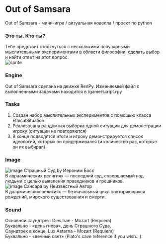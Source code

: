 # Out of Samsara
Out of Samsara - мини-игра / визуальная новелла / проект по python  
### Это ты. Кто ты?
Тебе предстоит столкнуться с несколькими популярными мыслительными экспериментами в области философии, сделать выбор и найти ответ на этот вопрос.  
![sprite](https://github.com/d010r3s/out-of-samsara/assets/104917935/cf032a82-3d1d-4094-8946-a5fd52b190d2)
### Engine
Out of Samsara сделана на движке RenPy. Изменяемый файл с выполненными задачами находится в /game/script.rpy  
### Tasks
1. Создан набор мыслительных экспериментов с помощью класса EthicalSituation
2. Реализована рандомная выборка одной ситуации для демонстрации игроку (ситуации не повторяются)
3. В конце подводятся итоги и игроку демонстрируется список идеологий, которых он придерживался (и количество раз, которые он их выбирал)
### Image
![image](https://github.com/d010r3s/out-of-samsara/assets/104917935/6a4625b5-44f4-474f-8bc5-c9f6124d6740)
Страшный Суд by Иероним Босх  
В авраамических религиях — последний суд, совершаемый над людьми с целью выявления праведников и грешников.  
![image](https://github.com/d010r3s/out-of-samsara/assets/104917935/2c9c655b-a90f-464f-b6ea-d930bbbdc84b)
Сансара by Неизвестный Автор  
В дхармических религиях — безначальный цикл повторяющихся рождений, мирского существования и смерти.  
### Sound
Основной саундтрек: Dies Irae - Mozart (Requiem)  
Буквально - «день гнева», день Страшного Суда.  
Саундтрек в конце: Lux Aeterna - Mozart (Requiem)  
Буквально - «вечный свет» (Plato's cave reference if you wish...)  
